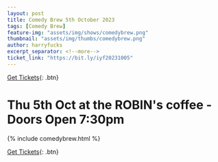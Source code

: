 ```yaml
---
layout: post
title: Comedy Brew 5th October 2023
tags: [Comedy Brew]
feature-img: "assets/img/shows/comedybrew.png"
thumbnail: "assets/img/thumbs/comedybrew.png"
author: harryfucks
excerpt_separator: <!--more-->
ticket_link: "https://bit.ly/iyf20231005"
---
```


[Get Tickets]({{page.ticket_link}}){: .btn}

# Thu 5th Oct at the ROBIN&apos;s coffee - Doors Open 7:30pm

{% include comedybrew.html %}

[Get Tickets]({{page.ticket_link}}){: .btn}

